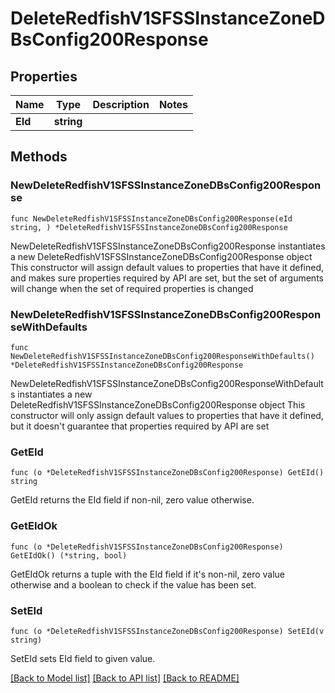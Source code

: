 # DeleteRedfishV1SFSSInstanceZoneDBsConfig200Response

## Properties

Name | Type | Description | Notes
------------ | ------------- | ------------- | -------------
**EId** | **string** |  | 

## Methods

### NewDeleteRedfishV1SFSSInstanceZoneDBsConfig200Response

`func NewDeleteRedfishV1SFSSInstanceZoneDBsConfig200Response(eId string, ) *DeleteRedfishV1SFSSInstanceZoneDBsConfig200Response`

NewDeleteRedfishV1SFSSInstanceZoneDBsConfig200Response instantiates a new DeleteRedfishV1SFSSInstanceZoneDBsConfig200Response object
This constructor will assign default values to properties that have it defined,
and makes sure properties required by API are set, but the set of arguments
will change when the set of required properties is changed

### NewDeleteRedfishV1SFSSInstanceZoneDBsConfig200ResponseWithDefaults

`func NewDeleteRedfishV1SFSSInstanceZoneDBsConfig200ResponseWithDefaults() *DeleteRedfishV1SFSSInstanceZoneDBsConfig200Response`

NewDeleteRedfishV1SFSSInstanceZoneDBsConfig200ResponseWithDefaults instantiates a new DeleteRedfishV1SFSSInstanceZoneDBsConfig200Response object
This constructor will only assign default values to properties that have it defined,
but it doesn't guarantee that properties required by API are set

### GetEId

`func (o *DeleteRedfishV1SFSSInstanceZoneDBsConfig200Response) GetEId() string`

GetEId returns the EId field if non-nil, zero value otherwise.

### GetEIdOk

`func (o *DeleteRedfishV1SFSSInstanceZoneDBsConfig200Response) GetEIdOk() (*string, bool)`

GetEIdOk returns a tuple with the EId field if it's non-nil, zero value otherwise
and a boolean to check if the value has been set.

### SetEId

`func (o *DeleteRedfishV1SFSSInstanceZoneDBsConfig200Response) SetEId(v string)`

SetEId sets EId field to given value.



[[Back to Model list]](../README.md#documentation-for-models) [[Back to API list]](../README.md#documentation-for-api-endpoints) [[Back to README]](../README.md)


